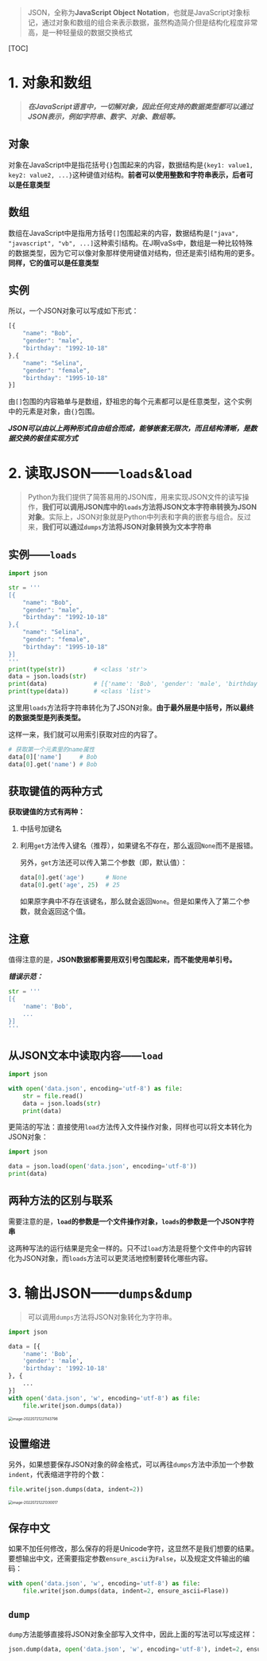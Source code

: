 > JSON，全称为**JavaScript Object Notation**，也就是JavaScript对象标记，通过对象和数组的组合来表示数据，虽然构造简介但是结构化程度非常高，是一种轻量级的数据交换格式

[TOC]

# 1. 对象和数组

>  ***在JavaScript语言中，一切解对象，因此任何支持的数据类型都可以通过JSON表示，例如字符串、数字、对象、数组等。***

## 对象

对象在JavaScript中是指花括号`{}`包围起来的内容，数据结构是`{key1: value1, key2: value2, ...}`这种键值对结构。**前者可以使用整数和字符串表示，后者可以是任意类型**

## 数组

数组在JavaScript中是指用方括号`[]`包围起来的内容，数据结构是`["java", "javascript", "vb", ...]`这种索引结构。在J啊vaSs中，数组是一种比较特殊的数据类型，因为它可以像对象那样使用键值对结构，但还是索引结构用的更多。**同样，它的值可以是任意类型**

## 实例

所以，一个JSON对象可以写成如下形式：

```javascript
[{
    "name": "Bob",
    "gender": "male",
    "birthday": "1992-10-18"
},{
 	"name": "Selina",
    "gender": "female",
    "birthday": "1995-10-18"
}]
```

由`[]`包围的内容箱单与是数组，舒祖忠的每个元素都可以是任意类型，这个实例中的元素是对象，由`{}`包围。

***JSON可以由以上两种形式自由组合而成，能够嵌套无限次，而且结构清晰，是数据交换的极佳实现方式***

# 2. 读取JSON——`loads`&`load`

> Python为我们提供了简答易用的JSON库，用来实现JSON文件的读写操作，**我们可以调用JSON库中的`loads`方法将JSON文本字符串转换为JSON对象**。实际上，JSON对象就是Python中列表和字典的嵌套与组合。反过来，**我们可以通过`dumps`方法将JSON对象转换为文本字符串**

## 实例——`loads`

```python
import json

str = '''
[{
    "name": "Bob",
    "gender": "male",
    "birthday": "1992-10-18"
},{
 	"name": "Selina",
    "gender": "female",
    "birthday": "1995-10-18"
}]
'''
print(type(str))		# <class 'str'>
data = json.loads(str)
print(data)				# [{'name': 'Bob', 'gender': 'male', 'birthday': '1992-10-18'}, {...}]
print(type(data))		# <class 'list'>
```

这里用`loads`方法将字符串转化为了JSON对象。**由于最外层是中括号，所以最终的数据类型是列表类型。**

这样一来，我们就可以用索引获取对应的内容了。

```python
# 获取第一个元素里的name属性
data[0]['name']		# Bob
data[0].get('name')	# Bob
```

## 获取键值的两种方式

**获取键值的方式有两种：**

1. 中括号加键名

2. 利用`get`方法传入键名（推荐），如果键名不存在，那么返回`None`而不是报错。

    另外，`get`方法还可以传入第二个参数（即，默认值）：

    ```python
    data[0].get('age')		# None
    data[0].get('age', 25)	# 25
    ```

    如果原字典中不存在该键名，那么就会返回`None`。但是如果传入了第二个参数，就会返回这个值。

## 注意

值得注意的是，**JSON数据都需要用双引号包围起来，而不能使用单引号。**

***错误示范：***

```python
str = '''
[{
	'name': 'Bob',
	...
}]
'''
```

## 从JSON文本中读取内容——`load`

```python
import json

with open('data.json', encoding='utf-8') as file:
    str = file.read()
    data = json.loads(str)
    print(data)
```

更简洁的写法：直接使用`load`方法传入文件操作对象，同样也可以将文本转化为JSON对象：

```python
import json

data = json.load(open('data.json', encoding='utf-8'))
print(data)
```

## 两种方法的区别与联系

需要注意的是，**`load`的参数是一个文件操作对象，`loads`的参数是一个JSON字符串**

这两种写法的运行结果是完全一样的。只不过`load`方法是将整个文件中的内容转化为JSON对象，而`loads`方法可以更灵活地控制要转化哪些内容。

# 3. 输出JSON——`dumps`&`dump`

> 可以调用`dumps`方法将JSON对象转化为字符串。

```python
import json

data = [{
    'name': 'Bob',
    'gender': 'male',
    'birthday': '1992-10-18'
}, {
    ...
}]
with open('data.json', 'w', encoding='utf-8') as file:
    file.write(json.dumps(data))
```

<img src="4.2_JSON文件存储.assets/image-20220721221143798.png" alt="image-20220721221143798" style="zoom:50%;" />

## 设置缩进

另外，如果想要保存JSON对象的碎金格式，可以再往`dumps`方法中添加一个参数`indent`，代表缩进字符的个数：

```python
file.write(json.dumps(data, indent=2))
```

<img src="4.2_JSON文件存储.assets/image-20220721221330017.png" alt="image-20220721221330017" style="zoom:50%;" />

## 保存中文

如果不加任何修改，那么保存的将是Unicode字符，这显然不是我们想要的结果。要想输出中文，还需要指定参数`ensure_ascii`为`False`，以及规定文件输出的编码：

```python
with open('data.json', 'w', encoding='utf-8') as file:
    file.write(json.dumps(data, indent=2, ensure_ascii=Flase))
```

## `dump`

`dump`方法能够直接将JSON对象全部写入文件中，因此上面的写法可以写成这样：

```python
json.dump(data, open('data.json', 'w', encoding='utf-8'), indet=2, ensure_ascii=False)
```

